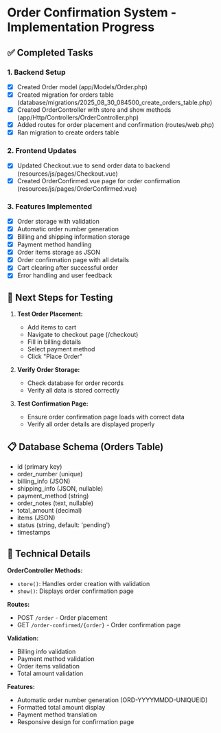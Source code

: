 # Order Confirmation System - Implementation Progress

## ✅ Completed Tasks

### 1. Backend Setup
- [x] Created Order model (app/Models/Order.php)
- [x] Created migration for orders table (database/migrations/2025_08_30_084500_create_orders_table.php)
- [x] Created OrderController with store and show methods (app/Http/Controllers/OrderController.php)
- [x] Added routes for order placement and confirmation (routes/web.php)
- [x] Ran migration to create orders table

### 2. Frontend Updates
- [x] Updated Checkout.vue to send order data to backend (resources/js/pages/Checkout.vue)
- [x] Created OrderConfirmed.vue page for order confirmation (resources/js/pages/OrderConfirmed.vue)

### 3. Features Implemented
- [x] Order storage with validation
- [x] Automatic order number generation
- [x] Billing and shipping information storage
- [x] Payment method handling
- [x] Order items storage as JSON
- [x] Order confirmation page with all details
- [x] Cart clearing after successful order
- [x] Error handling and user feedback

## 🚀 Next Steps for Testing

1. **Test Order Placement:**
   - Add items to cart
   - Navigate to checkout page (/checkout)
   - Fill in billing details
   - Select payment method
   - Click "Place Order"

2. **Verify Order Storage:**
   - Check database for order records
   - Verify all data is stored correctly

3. **Test Confirmation Page:**
   - Ensure order confirmation page loads with correct data
   - Verify all order details are displayed properly

## 📋 Database Schema (Orders Table)
- id (primary key)
- order_number (unique)
- billing_info (JSON)
- shipping_info (JSON, nullable)
- payment_method (string)
- order_notes (text, nullable)
- total_amount (decimal)
- items (JSON)
- status (string, default: 'pending')
- timestamps

## 🔧 Technical Details

**OrderController Methods:**
- `store()`: Handles order creation with validation
- `show()`: Displays order confirmation page

**Routes:**
- POST `/order` - Order placement
- GET `/order-confirmed/{order}` - Order confirmation page

**Validation:**
- Billing info validation
- Payment method validation
- Order items validation
- Total amount validation

**Features:**
- Automatic order number generation (ORD-YYYYMMDD-UNIQUEID)
- Formatted total amount display
- Payment method translation
- Responsive design for confirmation page
